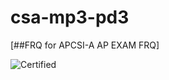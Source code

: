 # csa-mp3-pd3
<!-- ROADMAP -->
[##FRQ for APCSI-A AP EXAM FRQ]

![Certified](https://img.shields.io/badge/Certified-No%20issues-green?style=flat&logo=Checkmarx&logoColor=800080)
